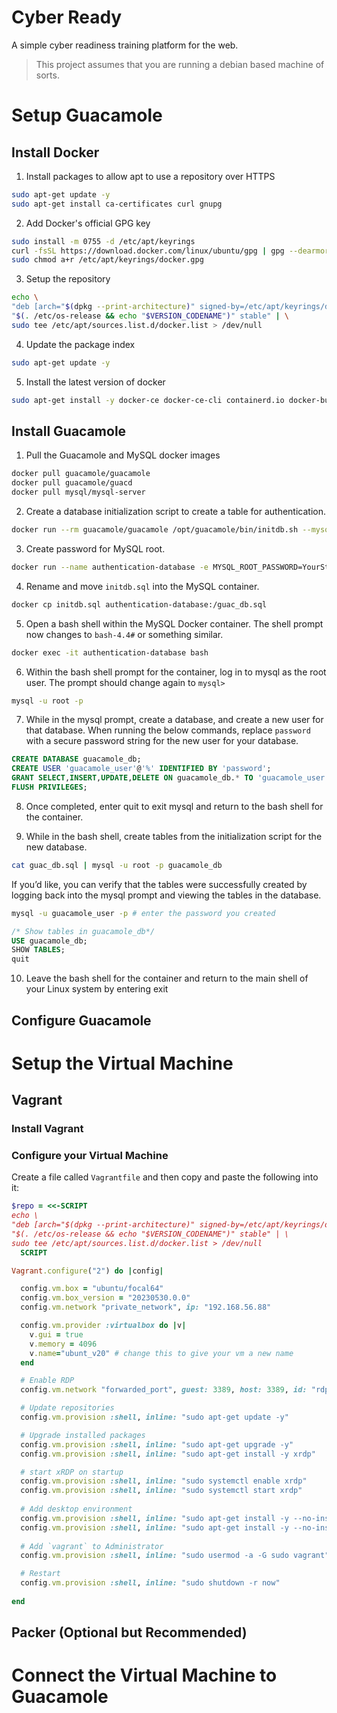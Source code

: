 # Cyber Ready

A simple cyber readiness training platform for the web.

> This project assumes that you are running a debian based machine of sorts.


# Setup Guacamole

## Install Docker

1. Install packages to allow apt to use a repository over HTTPS

```bash
sudo apt-get update -y
sudo apt-get install ca-certificates curl gnupg
```

2. Add Docker's official GPG key

```bash
sudo install -m 0755 -d /etc/apt/keyrings
curl -fsSL https://download.docker.com/linux/ubuntu/gpg | gpg --dearmor -o /usr/share/keyrings/docker.gpg
sudo chmod a+r /etc/apt/keyrings/docker.gpg
```

3. Setup the repository

```bash
echo \
"deb [arch="$(dpkg --print-architecture)" signed-by=/etc/apt/keyrings/docker.gpg] https://download.docker.com/linux/ubuntu \
"$(. /etc/os-release && echo "$VERSION_CODENAME")" stable" | \
sudo tee /etc/apt/sources.list.d/docker.list > /dev/null
```

4. Update the package index

```bash
sudo apt-get update -y
```

5. Install the latest version of docker

```bash
sudo apt-get install -y docker-ce docker-ce-cli containerd.io docker-buildx-plugin docker-compose-plugin
```

## Install Guacamole

1. Pull the Guacamole and MySQL docker images

```bash
docker pull guacamole/guacamole
docker pull guacamole/guacd
docker pull mysql/mysql-server
```

2. Create a database initialization script to create a table for authentication.

```bash
docker run --rm guacamole/guacamole /opt/guacamole/bin/initdb.sh --mysql > initdb.sql
```

3. Create password for MySQL root.

```bash
docker run --name authentication-database -e MYSQL_ROOT_PASSWORD=YourStrongPasswordHere -d mysql/mysql-server
```

4. Rename and move `initdb.sql` into the MySQL container.

```bash
docker cp initdb.sql authentication-database:/guac_db.sql
```

5. Open a bash shell within the MySQL Docker container. The shell prompt now changes to `bash-4.4#` or something similar.

```bash
docker exec -it authentication-database bash
```

6. Within the bash shell prompt for the container, log in to mysql as the root user. The prompt should change again to `mysql>`

```bash
mysql -u root -p
```

7. While in the mysql prompt, create a database, and create a new user for that database. When running the below commands, replace `password` with a secure password string for the new user for your database.

```sql
CREATE DATABASE guacamole_db;
CREATE USER 'guacamole_user'@'%' IDENTIFIED BY 'password';
GRANT SELECT,INSERT,UPDATE,DELETE ON guacamole_db.* TO 'guacamole_user'@'%';
FLUSH PRIVILEGES;
```

8. Once completed, enter quit to exit mysql and return to the bash shell for the container.

9. While in the bash shell, create tables from the initialization script for the new database.

```bash
cat guac_db.sql | mysql -u root -p guacamole_db
```

If you’d like, you can verify that the tables were successfully created by logging back into the mysql prompt and viewing the tables in the database.

```bash
mysql -u guacamole_user -p # enter the password you created
```

```sql
/* Show tables in guacamole_db*/
USE guacamole_db;
SHOW TABLES;
quit
```

10. Leave the bash shell for the container and return to the main shell of your Linux system by entering exit

## Configure Guacamole


# Setup the Virtual Machine

## Vagrant
### **Install Vagrant**



### **Configure your Virtual Machine**

Create a file called `Vagrantfile` and then copy and paste the following into it:

```ruby
$repo = <<-SCRIPT
echo \
"deb [arch="$(dpkg --print-architecture)" signed-by=/etc/apt/keyrings/docker.gpg] https://download.docker.com/linux/ubuntu \
"$(. /etc/os-release && echo "$VERSION_CODENAME")" stable" | \
sudo tee /etc/apt/sources.list.d/docker.list > /dev/null
  SCRIPT

Vagrant.configure("2") do |config|

  config.vm.box = "ubuntu/focal64"
  config.vm.box_version = "20230530.0.0"
  config.vm.network "private_network", ip: "192.168.56.88"

  config.vm.provider :virtualbox do |v|
    v.gui = true
    v.memory = 4096
    v.name="ubunt_v20" # change this to give your vm a new name
  end

  # Enable RDP
  config.vm.network "forwarded_port", guest: 3389, host: 3389, id: "rdp", auto_correct: true

  # Update repositories
  config.vm.provision :shell, inline: "sudo apt-get update -y"

  # Upgrade installed packages
  config.vm.provision :shell, inline: "sudo apt-get upgrade -y"
  config.vm.provision :shell, inline: "sudo apt-get install -y xrdp"

  # start xRDP on startup
  config.vm.provision :shell, inline: "sudo systemctl enable xrdp"
  config.vm.provision :shell, inline: "sudo systemctl start xrdp"
  
  # Add desktop environment
  config.vm.provision :shell, inline: "sudo apt-get install -y --no-install-recommends ubuntu-desktop"
  config.vm.provision :shell, inline: "sudo apt-get install -y --no-install-recommends virtualbox-guest-dkms virtualbox-guest-utils virtualbox-guest-x11"
  
  # Add `vagrant` to Administrator
  config.vm.provision :shell, inline: "sudo usermod -a -G sudo vagrant"

  # Restart
  config.vm.provision :shell, inline: "sudo shutdown -r now"
  
end
```

## Packer (Optional but Recommended)


# Connect the Virtual Machine to Guacamole